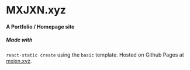 # MXJXN.xyz

#### A Portfolio / Homepage site


##### Made with 
 `react-static create` using the `basic` template.
 Hosted on Github Pages at [mxjxn.xyz](https://mxjxn.xyz).
